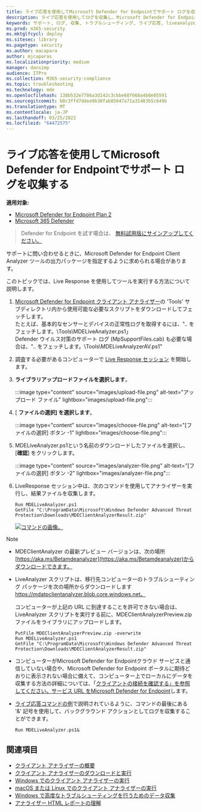 ```yaml
---
title: ライブ応答を使用してMicrosoft Defender for Endpointでサポート ログを収集する
description: ライブ応答を使用してログを収集し、Microsoft Defender for Endpointの問題をトラブルシューティングする方法について説明します
keywords: サポート, ログ, 収集, トラブルシューティング, ライブ応答, liveanalyzer, analyzer, live, response
ms.prod: m365-security
ms.mktglfcycl: deploy
ms.sitesec: library
ms.pagetype: security
ms.author: macapara
author: mjcaparas
ms.localizationpriority: medium
manager: dansimp
audience: ITPro
ms.collection: M365-security-compliance
ms.topic: troubleshooting
ms.technology: mde
ms.openlocfilehash: 138b532e7786a3d142c3cbbe68f668a4b0e05591
ms.sourcegitcommit: b0c3ffd7ddee9b30fab85047a71a31483b5c649b
ms.translationtype: MT
ms.contentlocale: ja-JP
ms.lasthandoff: 03/25/2022
ms.locfileid: "64472575"
---
```

# <a name="collect-support-logs-in-microsoft-defender-for-endpoint-using-live-response"></a>ライブ応答を使用してMicrosoft Defender for Endpointでサポート ログを収集する


**適用対象:**
- [Microsoft Defender for Endpoint Plan 2](https://go.microsoft.com/fwlink/?linkid=2154037)
- [Microsoft 365 Defender](https://go.microsoft.com/fwlink/?linkid=2118804)

> Defender for Endpoint を試す場合は、 [無料試用版にサインアップしてください。](https://signup.microsoft.com/create-account/signup?products=7f379fee-c4f9-4278-b0a1-e4c8c2fcdf7e&ru=https://aka.ms/MDEp2OpenTrial?ocid=docs-wdatp-pullalerts-abovefoldlink)


サポートに問い合わせるときに、Microsoft Defender for Endpoint Client Analyzer ツールの出力パッケージを指定するように求められる場合があります。

このトピックでは、Live Response を使用してツールを実行する方法について説明します。

1. [Microsoft Defender for Endpoint クライアント アナライザー](https://aka.ms/BetaMDEAnalyzer)の 'Tools' サブディレクトリ内から使用可能な必要なスクリプトをダウンロードしてフェッチします。 <br>
たとえば、基本的なセンサーとデバイスの正常性ログを取得するには、".. をフェッチします。\Tools\MDELiveAnalyzer.ps1」<br>
Defender ウイルス対策のサポート ログ (MpSupportFiles.cab) も必要な場合は、".. をフェッチします。\Tools\MDELiveAnalyzerAV.ps1" 

2. 調査する必要があるコンピューターで [Live Response セッション](live-response.md#initiate-a-live-response-session-on-a-device) を開始します。

3. **ライブラリアップロードファイルを選択します**。

   :::image type="content" source="images/upload-file.png" alt-text="アップロード ファイル" lightbox="images/upload-file.png":::

4. [ **ファイルの選択] を選択します**。

   :::image type="content" source="images/choose-file.png" alt-text="[ファイルの選択] ボタン -1" lightbox="images/choose-file.png":::

5. MDELiveAnalyzer.ps1という名前のダウンロードしたファイルを選択し、[**確認**] をクリックします。

   :::image type="content" source="images/analyzer-file.png" alt-text="[ファイルの選択] ボタン -2" lightbox="images/analyzer-file.png":::

6. LiveResponse セッション中は、次のコマンドを使用してアナライザーを実行し、結果ファイルを収集します。

    ```console
    Run MDELiveAnalyzer.ps1
    GetFile "C:\ProgramData\Microsoft\Windows Defender Advanced Threat Protection\Downloads\MDEClientAnalyzerResult.zip"
    ```

    [![コマンドの画像。](images/analyzer-commands.png)](images/analyzer-commands.png#lightbox)

> [!NOTE]
>
> - MDEClientAnalyzer の最新プレビュー バージョンは、次の場所 [https://aka.ms/Betamdeanalyzer](https://aka.ms/Betamdeanalyzer)からダウンロードできます。
>
> - LiveAnalyzer スクリプトは、移行先コンピューターのトラブルシューティング パッケージを次の場所からダウンロードします https://mdatpclientanalyzer.blob.core.windows.net。
>
>   コンピューターが上記の URL に到達することを許可できない場合は、LiveAnalyzer スクリプトを実行する前に、MDEClientAnalyzerPreview.zip ファイルをライブラリにアップロードします。
>
>   ```console
>   PutFile MDEClientAnalyzerPreview.zip -overwrite
>   Run MDELiveAnalyzer.ps1
>   GetFile "C:\ProgramData\Microsoft\Windows Defender Advanced Threat Protection\Downloads\MDEClientAnalyzerResult.zip"
>   ```
>
> - コンピューターがMicrosoft Defender for Endpointクラウド サービスと通信していない場合や、Microsoft Defender for Endpoint ポータルに期待どおりに表示されない場合に備えて、コンピューター上でローカルにデータを収集する方法の詳細については、「[クライアントの接続を確認する」を参照してください。サービス URL をMicrosoft Defender for Endpoint](configure-proxy-internet.md#verify-client-connectivity-to-microsoft-defender-for-endpoint-service-urls)します。
> 
> - [ライブ応答コマンドの例](live-response-command-examples.md)で説明されているように、コマンドの最後にある '&' 記号を使用して、バックグラウンド アクションとしてログを収集することができます。
>   ```console
>   Run MDELiveAnalyzer.ps1&
>   ```


## <a name="see-also"></a>関連項目
- [クライアント アナライザーの概要](overview-client-analyzer.md)
- [クライアント アナライザーのダウンロードと実行](download-client-analyzer.md)
- [Windows でのクライアント アナライザーの実行](run-analyzer-windows.md)
- [macOS または Linux でのクライアント アナライザーの実行](run-analyzer-macos-linux.md)
- [Windows で高度なトラブルシューティングを行うためのデータ収集](data-collection-analyzer.md)
- [アナライザー HTML レポートの理解](analyzer-report.md)
